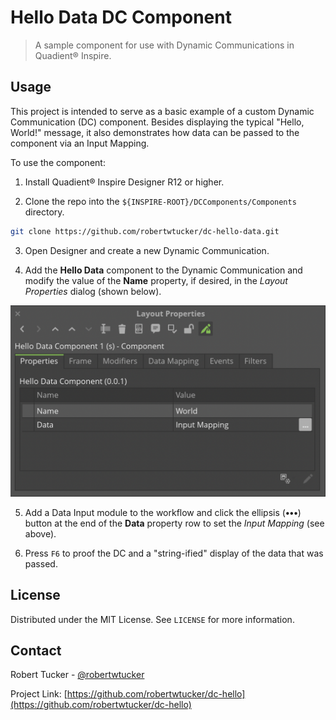 # Hello Data DC Component

> A sample component for use with Dynamic Communications in Quadient® Inspire.

## Usage

This project is intended to serve as a basic example of a custom Dynamic Communication (DC) component. Besides displaying the typical "Hello, World!" message, it also demonstrates how data can be passed to the component via an Input Mapping.

To use the component:

1. Install Quadient® Inspire Designer R12 or higher.

2. Clone the repo into the `${INSPIRE-ROOT}/DCComponents/Components` directory.

```sh
git clone https://github.com/robertwtucker/dc-hello-data.git
```

3. Open Designer and create a new Dynamic Communication.

4. Add the **Hello Data** component to the Dynamic Communication and modify the value of the **Name** property, if desired, in the *Layout Properties* dialog (shown below).

![](assets/properties.png)

5. Add a Data Input module to the workflow and click the ellipsis (**•••**) button at the end of the **Data** property row to set the *Input Mapping* (see above).

6. Press `F6` to proof the DC and a "string-ified" display of the data that was passed.

## License

Distributed under the MIT License. See `LICENSE` for more information.

## Contact

Robert Tucker - [@robertwtucker](https://twitter.com/robertwtucker)

Project Link: [https://github.com/robertwtucker/dc-hello](https://github.com/robertwtucker/dc-hello)